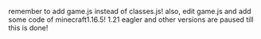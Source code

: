 remember to add game.js instead of classes.js! also, edit game.js and add some code of minecraft1.16.5! 
1.21 eagler and other versions are paused till this is done!
